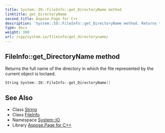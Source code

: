 ```yaml
---
title: System::IO::FileInfo::get_DirectoryName method
linktitle: get_DirectoryName
second_title: Aspose.Page for C++
description: 'System::IO::FileInfo::get_DirectoryName method. Returns the full name of the directory in which the file represented by the current object is loctaed in C++.'
type: docs
weight: 300
url: /cpp/system.io/fileinfo/get_directoryname/
---
```

## FileInfo::get_DirectoryName method


Returns the full name of the directory in which the file represented by the current object is loctaed.

```cpp
String System::IO::FileInfo::get_DirectoryName()
```

## See Also

* Class [String](../../../system/string/)
* Class [FileInfo](../)
* Namespace [System::IO](../../)
* Library [Aspose.Page for C++](../../../)
